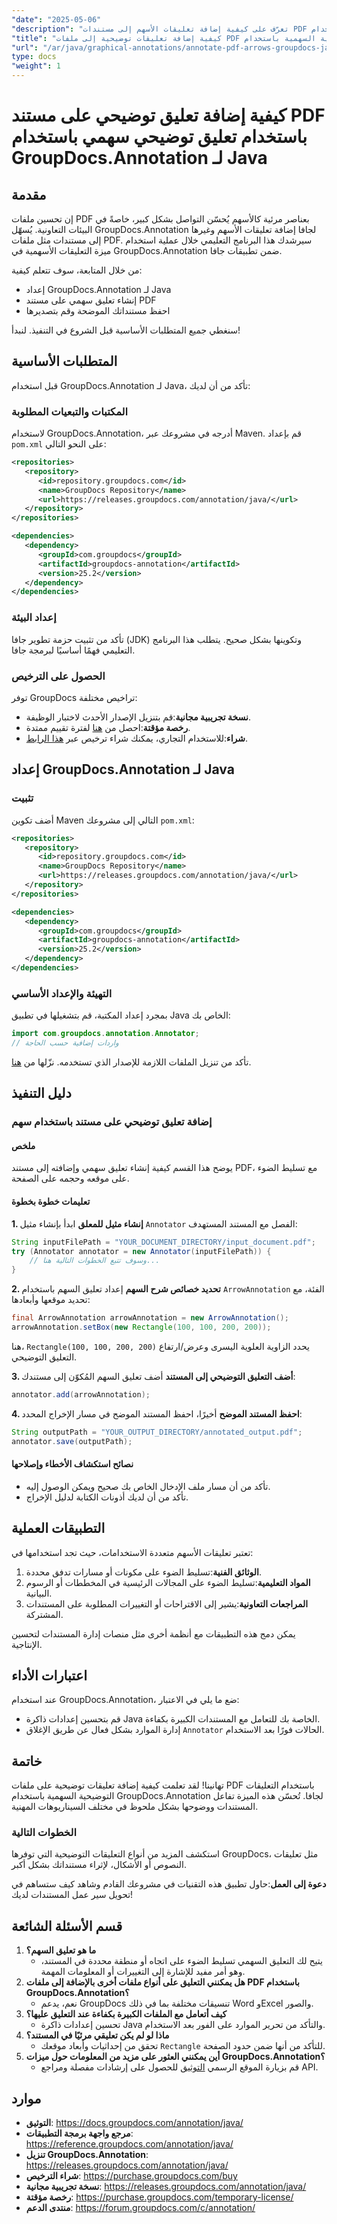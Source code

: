 ```yaml
---
"date": "2025-05-06"
"description": "تعرّف على كيفية إضافة تعليقات الأسهم إلى مستندات PDF باستخدام GroupDocs.Annotation لجافا. حسّن التعاون في المستندات ووضوحها بخطوات مفصلة."
"title": "كيفية إضافة تعليقات توضيحية إلى ملفات PDF باستخدام التعليقات التوضيحية السهمية باستخدام GroupDocs.Annotation لـ Java"
"url": "/ar/java/graphical-annotations/annotate-pdf-arrows-groupdocs-java/"
type: docs
"weight": 1
---
```


# كيفية إضافة تعليق توضيحي على مستند PDF باستخدام تعليق توضيحي سهمي باستخدام GroupDocs.Annotation لـ Java

## مقدمة

إن تحسين ملفات PDF بعناصر مرئية كالأسهم يُحسّن التواصل بشكل كبير، خاصةً في البيئات التعاونية. يُسهّل GroupDocs.Annotation لجافا إضافة تعليقات الأسهم وغيرها إلى مستندات مثل ملفات PDF. سيرشدك هذا البرنامج التعليمي خلال عملية استخدام ميزة التعليقات الأسهمية في GroupDocs.Annotation ضمن تطبيقات جافا.

من خلال المتابعة، سوف تتعلم كيفية:
- إعداد GroupDocs.Annotation لـ Java
- إنشاء تعليق سهمي على مستند PDF
- احفظ مستنداتك الموضحة وقم بتصديرها

سنغطي جميع المتطلبات الأساسية قبل الشروع في التنفيذ. لنبدأ!

## المتطلبات الأساسية

قبل استخدام GroupDocs.Annotation لـ Java، تأكد من أن لديك:

### المكتبات والتبعيات المطلوبة

لاستخدام GroupDocs.Annotation، أدرجه في مشروعك عبر Maven. قم بإعداد `pom.xml` على النحو التالي:

```xml
<repositories>
   <repository>
      <id>repository.groupdocs.com</id>
      <name>GroupDocs Repository</name>
      <url>https://releases.groupdocs.com/annotation/java/</url>
   </repository>
</repositories>

<dependencies>
   <dependency>
      <groupId>com.groupdocs</groupId>
      <artifactId>groupdocs-annotation</artifactId>
      <version>25.2</version>
   </dependency>
</dependencies>
```

### إعداد البيئة

تأكد من تثبيت حزمة تطوير جافا (JDK) وتكوينها بشكل صحيح. يتطلب هذا البرنامج التعليمي فهمًا أساسيًا لبرمجة جافا.

### الحصول على الترخيص

توفر GroupDocs تراخيص مختلفة:
- **نسخة تجريبية مجانية**:قم بتنزيل الإصدار الأحدث لاختبار الوظيفة.
- **رخصة مؤقتة**:احصل من [هنا](https://purchase.groupdocs.com/temporary-license/) لفترة تقييم ممتدة.
- **شراء**:للاستخدام التجاري، يمكنك شراء ترخيص عبر [هذا الرابط](https://purchase.groupdocs.com/buy).

## إعداد GroupDocs.Annotation لـ Java

### تثبيت

أضف تكوين Maven التالي إلى مشروعك `pom.xml`:

```xml
<repositories>
   <repository>
      <id>repository.groupdocs.com</id>
      <name>GroupDocs Repository</name>
      <url>https://releases.groupdocs.com/annotation/java/</url>
   </repository>
</repositories>

<dependencies>
   <dependency>
      <groupId>com.groupdocs</groupId>
      <artifactId>groupdocs-annotation</artifactId>
      <version>25.2</version>
   </dependency>
</dependencies>
```

### التهيئة والإعداد الأساسي

بمجرد إعداد المكتبة، قم بتشغيلها في تطبيق Java الخاص بك:

```java
import com.groupdocs.annotation.Annotator;
// واردات إضافية حسب الحاجة
```

تأكد من تنزيل الملفات اللازمة للإصدار الذي تستخدمه. نزّلها من [هنا](https://releases.groupdocs.com/annotation/java/).

## دليل التنفيذ

### إضافة تعليق توضيحي على مستند باستخدام سهم

#### ملخص
يوضح هذا القسم كيفية إنشاء تعليق سهمي وإضافته إلى مستند PDF، مع تسليط الضوء على موقعه وحجمه على الصفحة.

#### تعليمات خطوة بخطوة

**1. إنشاء مثيل للمعلق**
ابدأ بإنشاء مثيل `Annotator` الفصل مع المستند المستهدف:

```java
String inputFilePath = "YOUR_DOCUMENT_DIRECTORY/input_document.pdf";
try (Annotator annotator = new Annotator(inputFilePath)) {
    // وسوف تتبع الخطوات التالية هنا...
}
```

**2. تحديد خصائص شرح السهم**
إعداد تعليق السهم باستخدام `ArrowAnnotation` الفئة، مع تحديد موقعها وأبعادها:

```java
final ArrowAnnotation arrowAnnotation = new ArrowAnnotation();
arrowAnnotation.setBox(new Rectangle(100, 100, 200, 200));
```
هنا، `Rectangle(100, 100, 200, 200)` يحدد الزاوية العلوية اليسرى وعرض/ارتفاع التعليق التوضيحي.

**3. أضف التعليق التوضيحي إلى المستند**
أضف تعليق السهم المُكوّن إلى مستندك:

```java
annotator.add(arrowAnnotation);
```

**4. احفظ المستند الموضح**
أخيرًا، احفظ المستند الموضح في مسار الإخراج المحدد:

```java
String outputPath = "YOUR_OUTPUT_DIRECTORY/annotated_output.pdf";
annotator.save(outputPath);
```

#### نصائح استكشاف الأخطاء وإصلاحها
- تأكد من أن مسار ملف الإدخال الخاص بك صحيح ويمكن الوصول إليه.
- تأكد من أن لديك أذونات الكتابة لدليل الإخراج.

## التطبيقات العملية
تعتبر تعليقات الأسهم متعددة الاستخدامات، حيث تجد استخدامها في:
1. **الوثائق الفنية**:تسليط الضوء على مكونات أو مسارات تدفق محددة.
2. **المواد التعليمية**:تسليط الضوء على المجالات الرئيسية في المخططات أو الرسوم البيانية.
3. **المراجعات التعاونية**:يشير إلى الاقتراحات أو التغييرات المطلوبة على المستندات المشتركة.

يمكن دمج هذه التطبيقات مع أنظمة أخرى مثل منصات إدارة المستندات لتحسين الإنتاجية.

## اعتبارات الأداء
عند استخدام GroupDocs.Annotation، ضع ما يلي في الاعتبار:
- قم بتحسين إعدادات ذاكرة Java الخاصة بك للتعامل مع المستندات الكبيرة بكفاءة.
- إدارة الموارد بشكل فعال عن طريق الإغلاق `Annotator` الحالات فورًا بعد الاستخدام.

## خاتمة
تهانينا! لقد تعلمت كيفية إضافة تعليقات توضيحية على ملفات PDF باستخدام التعليقات التوضيحية السهمية باستخدام GroupDocs.Annotation لجافا. تُحسّن هذه الميزة تفاعل المستندات ووضوحها بشكل ملحوظ في مختلف السيناريوهات المهنية.

### الخطوات التالية
استكشف المزيد من أنواع التعليقات التوضيحية التي توفرها GroupDocs، مثل تعليقات النصوص أو الأشكال، لإثراء مستنداتك بشكل أكبر.

**دعوة إلى العمل**:حاول تطبيق هذه التقنيات في مشروعك القادم وشاهد كيف ستساهم في تحويل سير عمل المستندات لديك!

## قسم الأسئلة الشائعة
1. **ما هو تعليق السهم؟**
   - يتيح لك التعليق السهمي تسليط الضوء على اتجاه أو منطقة محددة في المستند، وهو أمر مفيد للإشارة إلى التغييرات أو المعلومات المهمة.
2. **هل يمكنني التعليق على أنواع ملفات أخرى بالإضافة إلى ملفات PDF باستخدام GroupDocs.Annotation؟**
   - نعم، يدعم GroupDocs تنسيقات مختلفة بما في ذلك Word وExcel والصور.
3. **كيف أتعامل مع الملفات الكبيرة بكفاءة عند التعليق عليها؟**
   - تحسين إعدادات ذاكرة Java والتأكد من تحرير الموارد على الفور بعد الاستخدام.
4. **ماذا لو لم يكن تعليقي مرئيًا في المستند؟**
   - تحقق من إحداثيات وأبعاد موقعك `Rectangle` للتأكد من أنها ضمن حدود الصفحة.
5. **أين يمكنني العثور على مزيد من المعلومات حول ميزات GroupDocs.Annotation؟**
   - قم بزيارة الموقع الرسمي [التوثيق](https://docs.groupdocs.com/annotation/java/) للحصول على إرشادات مفصلة ومراجع API.

## موارد
- **التوثيق**: https://docs.groupdocs.com/annotation/java/
- **مرجع واجهة برمجة التطبيقات**: https://reference.groupdocs.com/annotation/java/
- **تنزيل GroupDocs.Annotation**: https://releases.groupdocs.com/annotation/java/
- **شراء الترخيص**: https://purchase.groupdocs.com/buy
- **نسخة تجريبية مجانية**: https://releases.groupdocs.com/annotation/java/
- **رخصة مؤقتة**: https://purchase.groupdocs.com/temporary-license/
- **منتدى الدعم**: https://forum.groupdocs.com/c/annotation/